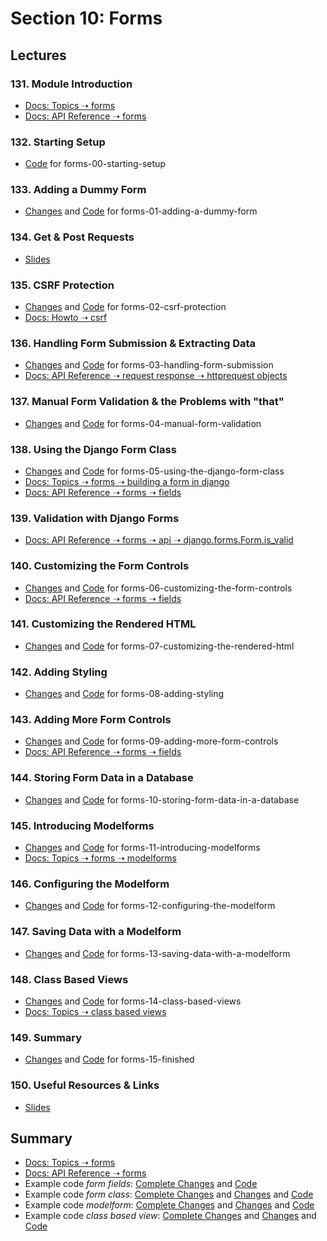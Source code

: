 # Section 10: Forms

## Lectures

### 131. Module Introduction

- [Docs: Topics ➝ forms](https://docs.djangoproject.com/en/4.2/topics/forms/)
- [Docs: API Reference ➝ forms](https://docs.djangoproject.com/en/4.2/ref/forms/)

### 132. Starting Setup

- [Code](https://github.com/adibaba/django-practical-guide-course-code/tree/forms-00-starting-setup)
  for forms-00-starting-setup

### 133. Adding a Dummy Form

- [Changes](https://github.com/adibaba/django-practical-guide-course-code/compare/1493eac..dee2d59) and
  [Code](https://github.com/adibaba/django-practical-guide-course-code/tree/forms-01-adding-a-dummy-form)
  for forms-01-adding-a-dummy-form

### 134. Get & Post Requests

- [Slides](https://github.com/adibaba/django-practical-guide-course-code/blob/forms-zz-extra-files/slides/slides.pdf)

### 135. CSRF Protection

- [Changes](https://github.com/adibaba/django-practical-guide-course-code/compare/dee2d59..992bbfc) and
  [Code](https://github.com/adibaba/django-practical-guide-course-code/tree/forms-02-csrf-protection)
  for forms-02-csrf-protection
- [Docs: Howto ➝ csrf](https://docs.djangoproject.com/en/4.2/howto/csrf/)

### 136. Handling Form Submission & Extracting Data

- [Changes](https://github.com/adibaba/django-practical-guide-course-code/compare/992bbfc..c88af56) and
  [Code](https://github.com/adibaba/django-practical-guide-course-code/tree/forms-03-handling-form-submission)
  for forms-03-handling-form-submission
- [Docs: API Reference ➝ request response ➝  httprequest objects](https://docs.djangoproject.com/en/4.2/ref/request-response/#httprequest-objects)

### 137. Manual Form Validation & the Problems with "that"

- [Changes](https://github.com/adibaba/django-practical-guide-course-code/compare/c88af56..2f739df) and
  [Code](https://github.com/adibaba/django-practical-guide-course-code/tree/forms-04-manual-form-validation)
  for forms-04-manual-form-validation

### 138. Using the Django Form Class

- [Changes](https://github.com/adibaba/django-practical-guide-course-code/compare/2f739df..34f3a1d) and
  [Code](https://github.com/adibaba/django-practical-guide-course-code/tree/forms-05-using-the-django-form-class)
  for forms-05-using-the-django-form-class
- [Docs: Topics ➝ forms ➝  building a form in django](https://docs.djangoproject.com/en/4.2/topics/forms/#building-a-form-in-django)
- [Docs: API Reference ➝ forms ➝ fields](https://docs.djangoproject.com/en/4.2/ref/forms/fields/)

### 139. Validation with Django Forms

- [Docs: API Reference ➝ forms ➝ api ➝  django.forms.Form.is_valid](https://docs.djangoproject.com/en/4.2/ref/forms/api/#django.forms.Form.is_valid)

### 140. Customizing the Form Controls

- [Changes](https://github.com/adibaba/django-practical-guide-course-code/compare/34f3a1d..0bb1e21) and
  [Code](https://github.com/adibaba/django-practical-guide-course-code/tree/forms-06-customizing-the-form-controls)
  for forms-06-customizing-the-form-controls
- [Docs: API Reference ➝ forms ➝ fields](https://docs.djangoproject.com/en/4.2/ref/forms/fields/)

### 141. Customizing the Rendered HTML

- [Changes](https://github.com/adibaba/django-practical-guide-course-code/compare/0bb1e21..c8ee9ee) and
  [Code](https://github.com/adibaba/django-practical-guide-course-code/tree/forms-07-customizing-the-rendered-html)
  for forms-07-customizing-the-rendered-html

### 142. Adding Styling

- [Changes](https://github.com/adibaba/django-practical-guide-course-code/compare/c8ee9ee..80bbf3f) and
  [Code](https://github.com/adibaba/django-practical-guide-course-code/tree/forms-08-adding-styling)
  for forms-08-adding-styling

### 143. Adding More Form Controls

- [Changes](https://github.com/adibaba/django-practical-guide-course-code/compare/80bbf3f..443f0c3) and
  [Code](https://github.com/adibaba/django-practical-guide-course-code/tree/forms-09-adding-more-form-controls)
  for forms-09-adding-more-form-controls
- [Docs: API Reference ➝ forms ➝ fields](https://docs.djangoproject.com/en/4.2/ref/forms/fields/)

### 144. Storing Form Data in a Database

- [Changes](https://github.com/adibaba/django-practical-guide-course-code/compare/443f0c3..be24683) and
  [Code](https://github.com/adibaba/django-practical-guide-course-code/tree/forms-10-storing-form-data-in-a-database)
  for forms-10-storing-form-data-in-a-database

### 145. Introducing Modelforms

- [Changes](https://github.com/adibaba/django-practical-guide-course-code/compare/be24683..e63e199) and
  [Code](https://github.com/adibaba/django-practical-guide-course-code/tree/forms-11-introducing-modelforms)
  for forms-11-introducing-modelforms
- [Docs: Topics ➝ forms ➝ modelforms](https://docs.djangoproject.com/en/4.2/topics/forms/modelforms/)

### 146. Configuring the Modelform

- [Changes](https://github.com/adibaba/django-practical-guide-course-code/compare/e63e199..43aca1f) and
  [Code](https://github.com/adibaba/django-practical-guide-course-code/tree/forms-12-configuring-the-modelform)
  for forms-12-configuring-the-modelform

### 147. Saving Data with a Modelform

- [Changes](https://github.com/adibaba/django-practical-guide-course-code/compare/43aca1f..4f85485) and
  [Code](https://github.com/adibaba/django-practical-guide-course-code/tree/forms-13-saving-data-with-a-modelform)
  for forms-13-saving-data-with-a-modelform

### 148. Class Based Views

- [Changes](https://github.com/adibaba/django-practical-guide-course-code/compare/4f85485..efcadce) and
  [Code](https://github.com/adibaba/django-practical-guide-course-code/tree/forms-14-class-based-views)
  for forms-14-class-based-views
- [Docs: Topics ➝ class based views](https://docs.djangoproject.com/en/4.2/topics/class-based-views/)

### 149. Summary

- [Changes](https://github.com/adibaba/django-practical-guide-course-code/compare/efcadce..1e12bd0) and
  [Code](https://github.com/adibaba/django-practical-guide-course-code/tree/forms-15-finished)
  for forms-15-finished

### 150. Useful Resources & Links

- [Slides](https://github.com/adibaba/django-practical-guide-course-code/blob/forms-zz-extra-files/slides/slides.pdf)

## Summary

- [Docs: Topics ➝ forms](https://docs.djangoproject.com/en/4.2/topics/forms/)
- [Docs: API Reference ➝ forms](https://docs.djangoproject.com/en/4.2/ref/forms/)
- Example code *form fields*:
  [Complete Changes](https://github.com/adibaba/Python-Django-The-Practical-Guide/compare/00e2b1b..3b0974f) and
  [Code](https://github.com/adibaba/Python-Django-The-Practical-Guide/tree/3b0974f/project/app)
- Example code *form class*:
  [Complete Changes](https://github.com/adibaba/Python-Django-The-Practical-Guide/compare/00e2b1b..1a249d9) and
  [Changes](https://github.com/adibaba/Python-Django-The-Practical-Guide/compare/3b0974f..1a249d9) and
  [Code](https://github.com/adibaba/Python-Django-The-Practical-Guide/tree/1a249d9/project/app)
- Example code *modelform*:
  [Complete Changes](https://github.com/adibaba/Python-Django-The-Practical-Guide/compare/00e2b1b..6bb1554) and
  [Changes](https://github.com/adibaba/Python-Django-The-Practical-Guide/compare/1a249d9..6bb1554) and
  [Code](https://github.com/adibaba/Python-Django-The-Practical-Guide/tree/6bb1554/project/app)
- Example code *class based view*:
  [Complete Changes](https://github.com/adibaba/Python-Django-The-Practical-Guide/compare/00e2b1b..5d8b284) and
  [Changes](https://github.com/adibaba/Python-Django-The-Practical-Guide/compare/6bb1554..5d8b284) and
  [Code](https://github.com/adibaba/Python-Django-The-Practical-Guide/tree/5d8b284/project/app)
